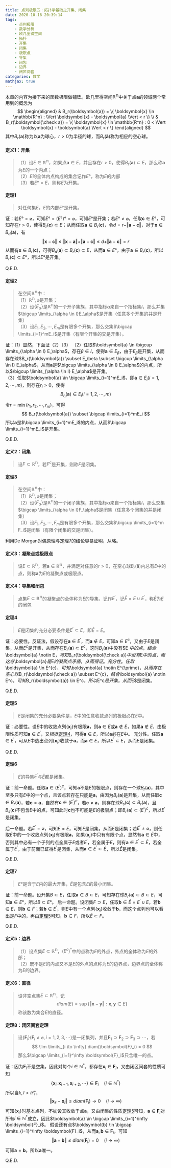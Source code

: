 ```yaml
---
title: 点列极限五：拓扑学基础之开集、闭集
date: 2020-10-16 20:39:14
tags:
    - 点列极限
    - 数学分析
    - 欧几里得空间
    - 拓扑
    - 开集
    - 闭集
    - 极限点
    - 导集
    - 闭包
    - 边界
    - 闭区间套
categories: 数学
mathjax: true
---
```


本章的内容为接下来的函数极限做铺垫。欧几里得空间$\mathbb{R^n}$中关于点$\boldsymbol{a}$的领域两个常用到的概念为
$$
    \begin{aligned}
        & B_r(\boldsymbol{a}) = \{ \boldsymbol{x} \in \mathbb{R^n} : \Vert \boldsymbol{x} - \boldsymbol{a} \Vert < r \} \\
        & B_r(\boldsymbol{\check a}) = \{ \boldsymbol{x} \in \mathbb{R^n} : 0 < \Vert \boldsymbol{x} - \boldsymbol{a} \Vert < r \}
    \end{aligned}
$$
其中$B_r(\boldsymbol{a})$称为以$\boldsymbol{a}$为球心，$r>0$为半径的球，而$B_r(\boldsymbol{\check a})$称为相应的空心球。

<!--more-->


#### 定义1：开集
> （1）设$E \in \mathbb{R^n}$，如果点$\boldsymbol{a} \in E$，并且存在$r>0$，使得$B_r(\boldsymbol{a}) \subset E$，那么称$\boldsymbol{a}$为$E$的一个内点； <br/>
（2）$E$的全体内点构成的集合记作$E°$，称为$E$的内部 <br/>
（3）若$E°=E$，则称$E$为开集。

#### 定理1
>  对任何集$E$，$E$的内部$E°$是开集。

证：若$E°=\varnothing$，可知$E°=(E°)°=\varnothing$，可知$E°$是开集；若$E° \ne \varnothing$，任取$\boldsymbol{c} \in E°$，可知存在$r>0$，使得$B_r(\boldsymbol{c}) \subset E$；从而任取$\boldsymbol{a} \in B_r(\boldsymbol{c})$，令$d=r - \Vert \boldsymbol{a} - \boldsymbol{c} \Vert$，对于$\boldsymbol{x} \in B_d(\boldsymbol{a})$，有
$$
    \Vert \boldsymbol{x} - \boldsymbol{c} \Vert \le \Vert \boldsymbol{x} - \boldsymbol{a} \Vert + \Vert \boldsymbol{a} - \boldsymbol{c} \Vert \le d + \Vert \boldsymbol{a} - \boldsymbol{c} \Vert = r
$$
从而有$\boldsymbol{x} \in B_r(\boldsymbol{c})$，可得$B_d(\boldsymbol{a}) \subset B_r(\boldsymbol{c}) \subset E$，从而$\boldsymbol{a} \in E°$，由于$\boldsymbol{a} \in B_r(\boldsymbol{c})$，所以$B_r(\boldsymbol{c}) \subset E°$，所以$E°$是开集。

Q.E.D.

#### 定理2
> 在空间$\mathbb{R^n}$中： <br/>
（1）$\mathbb{R^n},\varnothing$是开集；<br/>
（2）设$\{E_\alpha\}$是$\mathbb{R^n}$的一个开子集族，其中指标$\alpha$来自一个指标集$I$，那么并集$\bigcup \limits_{\alpha \in I}E_\alpha$是开集（任意多个开集的并是开集）<br/>
（3）设$E_1,E_2,\cdots,E_m$是有限多个开集，那么交集$\bigcap \limits_{i=1}^mE_i$是开集（有限个开集的交是开集）。

证：（1）显然，下面证（2）（3）
（2）任取$\boldsymbol{a} \in \bigcup \limits_{\alpha \in I} E_\alpha$，存在$\beta \in I$，使得$\boldsymbol{a} \in E_\beta$，由于$E_\beta$是开集，从而存在球$B_r(\boldsymbol{a}) \subset E_\beta \subset \bigcup \limits_{\alpha \in I} E_\alpha$，从而$\boldsymbol{a}$是$\bigcup \limits_{\alpha \in I} E_\alpha$的内点，所以$\bigcup \limits_{\alpha \in I} E_\alpha$是开集。 <br/>
（3）任取$\boldsymbol{a} \in \bigcap \limits_{i=1}^mE_i$，即$\boldsymbol{a} \in E_i (i=1,2,\cdots,m)$，则存在$r_i>0$，使得
$$
    B_{r_i}(\boldsymbol{a}) \in E_i (i=1,2,\cdots,m)
$$
令$r = \min(r_1,r_2,\cdots,r_m)$，可得
$$
    B_r(\boldsymbol{a}) \subset \bigcap \limits_{i=1}^mE_i
$$
所以$\boldsymbol{a}$是$\bigcap \limits_{i=1}^mE_i$的内点，从而$\bigcap \limits_{i=1}^mE_i$是开集。

Q.E.D.

#### 定义2：闭集
> 设$F \subset \mathbb{R^n}$，若$F^c$是开集，则称$F$是闭集。

#### 定理3
> 在空间$\mathbb{R^n}$中：<br/>
（1）$\mathbb{R^n},\varnothing$是闭集；<br/>
（2）设$\{F_\alpha\}$是$\mathbb{R^n}$的一个闭子集族，其中指标$\alpha$来自一个指标集$I$，那么交集$\bigcap \limits_{\alpha \in I}F_\alpha$是闭集（任意多个闭集的并是闭集） <br/>
（3）设$F_1,F_2,\cdots,F_m$是有限多个开集，那么交集$\bigcup \limits_{i=1}^m F_i$是闭集（有限个闭集的交是闭集）。 <br/>

利用De Morgan对偶原理与定理7的结论容易证明，从略。

#### 定义3：凝聚点或极限点
> 设$E \subset \mathbb{R^n}$，若$\boldsymbol{a} \in \mathbb{R^n}$，并满足对任意的$r>0$，在空心球$B_r(\boldsymbol{\check a})$内总有$E$中的点，则称$\boldsymbol{a}$为$E$的凝聚点或极限点。


#### 定义4：导集和闭包
> 点集$E \subset \mathbb{R^n}$的凝聚点的全体称为$E$的导集，记作$E^{\prime}$，记$\bar E = E \cup E^{\prime}$，称$\bar E$为$E$的闭包


#### <span id="theorem4">定理4</span>
> $E$是闭集的充分必要条件是$E^{\prime} \subset E$，即$\bar E = E$。

证：必要性。反证法，假设存在$\boldsymbol{a} \in E^{\prime}$，而$\boldsymbol{a} \notin E$，可知$\boldsymbol{a} \in E^{c}$，又由于$E$是闭集，从而$E^{c}$是开集，从而存在$B_r(\boldsymbol{a}) \subset E^c$，这时$B_r(\boldsymbol{a})$中没有$E
$中的点，结合$\boldsymbol{a} \notin E$，可知$B_r(\boldsymbol{\check a})$中没有$E$中的点，而这与$\boldsymbol{a}$是$E$的凝聚点矛盾，从而得证。
充分性。任取$\boldsymbol{a} \in E^{c}$，可知$\boldsymbol{a} \notin E^{\prime}$，从而存在空心球$B_r(\boldsymbol{\check a}) \subset E^{c}$，结合$\boldsymbol{a} \notin E^c$，可知$B_r(\boldsymbol{a}) \in E^c$，所以$E^c$是开集，从而$E$是闭集。  

Q.E.D.


#### <span id="theorem5">定理5</span>
> $E$是闭集的充分必要条件是，$E$中的任意收敛点列的极限必在$E$中。

证：必要性。设$E$中的收敛点列$\{\boldsymbol{x}_i\}$有极限$\boldsymbol{a}$，则$\boldsymbol{a} \in E$或$\boldsymbol{a} \notin E$，如果$\boldsymbol{a} \notin E$，由极限性质可知$\boldsymbol{a} \in E^{\prime}$，又根据[定理4](#theorem4)，可得$\boldsymbol{a} \in E$，所以$\boldsymbol{a}$必在$E$中。
充分性。任取$\boldsymbol{a} \in E^{\prime}$，可从$E$中选出点列$\{\boldsymbol{x}_i\}$收敛于$\boldsymbol{a}$，而$\boldsymbol{a} \in E$，所以$E^{\prime} \subset E$，从而$E$是闭集。

Q.E.D.

#### 定理6
> $E$的导集$E^{\prime}$与$\bar E$都是闭集。

证：前一命题。任取$\boldsymbol{a} \in (E^{\prime})^c$，可知$\boldsymbol{a}$不是$E$的极限点，则存在一个球$B_r(\boldsymbol{a})$，其中至多只有$E$中的一个点，且该点若存在只能是$\boldsymbol{a}$，由因为$B_r(\boldsymbol{a})$是开集，从而任取$\boldsymbol{c} \in B_r(\boldsymbol{a})$，若$\boldsymbol{c} = \boldsymbol{a}$，自然有$\boldsymbol{c} \in (E^{\prime})^c$，若$\boldsymbol{c} \ne \boldsymbol{a}$，则存在球$B_s(\boldsymbol{c}) \subset B_r(\boldsymbol{a})$，且$B_s(\boldsymbol{c})$不包含$E$中的点，可知此时$\boldsymbol{c}$也不可能是$E$的极限点；即$B_r(\boldsymbol{a}) \subset (E^{\prime})^c$，所以$E^{\prime}$是闭集。

后一命题。若$E^{\prime}=\varnothing$，可知$\bar{E} = E$，可知$E$是闭集，从而$\bar{E}$是闭集；若$E^{\prime} \ne \varnothing$，则任取$\bar{E}$中的一个收敛点列$\{\boldsymbol{x}_i\}$有极限$\boldsymbol{a}$，如果$\{\boldsymbol{x}_i\}$中只有有限个点，显然有$\boldsymbol{a} \in \bar{E}$中，否则其中必有一个子列的点全属于$E$或者$E^{\prime}$，若全属于$E$，则有$\boldsymbol{a} \in E^{\prime} \subset \bar{E}$，若全属于$E^{\prime}$，由于前面已证得$E^{\prime}$是闭集，从而$\boldsymbol{a} \in E^{\prime} \subset \bar{E}$，所以$\bar{E}$是闭集。

Q.E.D.

#### 定理7
> $E°$是含于$E$内的最大开集，$\bar E$是包含$E$的最小闭集。

证：前一命题。设开集$B \subset E$，任取$\boldsymbol{a} \in B \subset E$，可知存在球$B_r(\boldsymbol{a}) \subset B \subset E$，可知$\boldsymbol{a} \in E°$，所以$B \subset E°$。
后一命题。设闭集$F \supset E$，任取$\boldsymbol{b} \in \bar E = E^{\prime} \cup E$，若$\boldsymbol{b} \in E$，则$\boldsymbol{b} \in F$；若$\boldsymbol{b} \in E^{\prime}$，则$E$中有一个点列$\{\boldsymbol{x}_i\}$收敛于$\boldsymbol{b}$，而这个点列也可以看出是$F$中的，再由[定理5](#theorem5)可知，$\boldsymbol{b} \in F$，所以$\bar E \subset F$。

Q.E.D.

#### 定义5：边界
> （1）设点集$E\subset \mathbb{R^n}$，$(E^c)^°$中的点称为$E$的外点，外点的全体称为$E$的外部；<br/>
（2）既不是$E$的内点又不是$E$的外点的点称为$E$的边界点，边界点的全体称为$E$的边界。


#### 定义6：直径
> 设非空点集$E \subset \mathbb{R^n}$，记
$$
    diam(E) = \sup \{ \Vert \boldsymbol{x} - \boldsymbol{y} \Vert: \boldsymbol{x}, \boldsymbol{y} \in E \}
$$
称该数为集合$E$的直径。


#### 定理8：闭区间套定理
> 设$\{\boldsymbol{F}_i\}(\boldsymbol{F}_i \ne \varnothing, i=1,2,3,\cdots)$是一闭集列，并且$\boldsymbol{F}_1 \supset \boldsymbol{F}_2 \supset \boldsymbol{F}_3 \supset \cdots$，若
$$
    \lim \limits_{i \to \infty} diam(\boldsymbol{F}_i) = 0
$$
那么$\bigcap \limits_{i=1}^\infty \boldsymbol{F}_i$只含唯一的点。

证：因为$\boldsymbol{F}_i$不是空集，因此对每个$i \in \mathbb{N}^{*}$，都存在$\boldsymbol{x}_i \in \boldsymbol{F}_i$，又由闭区间套的性质可知
$$
    \{\boldsymbol{x}_i, \boldsymbol{x}_{i+1}, \boldsymbol{x}_{i+2}, \cdots\} \in \boldsymbol{F}_i \quad (i \in \mathbb{N}^{*})
$$
所以当$k,l > i$时，
$$
    \Vert \boldsymbol{x}_k - \boldsymbol{x}_l \Vert \le diam(\boldsymbol{F}_i) \to 0 \quad (i \to \infty)
$$
可知$\{ \boldsymbol{x}_i \}$时基本点列，不妨设其收敛于点$\boldsymbol{a}$，又由闭集的性质[定理5](#theorem5)可知，$\boldsymbol{a} \in \boldsymbol{F}_i$对所有$i \in \mathbb{N}^{*}$成立，因此$\boldsymbol{a} \in \bigcap \limits_{i=1}^\infty \boldsymbol{F}_i$。
假设还有点$\boldsymbol{b} \in \bigcap \limits_{i=1}^\infty \boldsymbol{F}_i$，从而$\boldsymbol{a},\boldsymbol{b} \in \boldsymbol{F}_i$，可知
$$
    \Vert \boldsymbol{a} - \boldsymbol{b} \Vert \le diam(\boldsymbol{F_i}) = 0 \quad (i \to \infty)
$$
可知$\boldsymbol{a} = \boldsymbol{b}$。所以$\boldsymbol{a}$唯一。

Q.E.D.